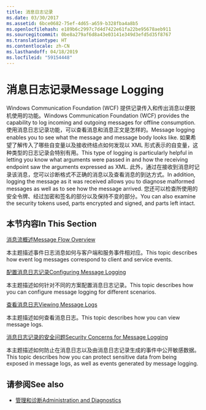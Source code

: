 ```yaml
---
title: 消息日志记录
ms.date: 03/30/2017
ms.assetid: 6bce0682-75ef-4d65-a659-b328fba4a8b5
ms.openlocfilehash: e189b6c2997c7d4d7422e61fa22be95678aeb911
ms.sourcegitcommit: 0be8a279af6d8a43e03141e349d3efd5d35f8767
ms.translationtype: HT
ms.contentlocale: zh-CN
ms.lasthandoff: 04/18/2019
ms.locfileid: "59154448"
---
```

# <a name="message-logging"></a><span data-ttu-id="27f11-102">消息日志记录</span><span class="sxs-lookup"><span data-stu-id="27f11-102">Message Logging</span></span>
<span data-ttu-id="27f11-103">Windows Communication Foundation (WCF) 提供记录传入和传出消息以便脱机使用的功能。</span><span class="sxs-lookup"><span data-stu-id="27f11-103">Windows Communication Foundation (WCF) provides the capability to log incoming and outgoing messages for offline consumption.</span></span> <span data-ttu-id="27f11-104">使用消息日志记录功能，可以查看消息和消息正文是怎样的。</span><span class="sxs-lookup"><span data-stu-id="27f11-104">Message logging enables you to see what the message and message body looks like.</span></span> <span data-ttu-id="27f11-105">如果希望了解传入了哪些自变量以及接收终结点如何发现以 XML 形式表示的自变量，这种类型的日志记录会特别有用。</span><span class="sxs-lookup"><span data-stu-id="27f11-105">This type of logging is particularly helpful in letting you know what arguments were passed in and how the receiving endpoint saw the arguments expressed as XML.</span></span> <span data-ttu-id="27f11-106">此外，通过在接收到消息时记录该消息，您可以诊断格式不正确的消息以及查看消息的到达方式。</span><span class="sxs-lookup"><span data-stu-id="27f11-106">In addition, logging the message as it was received allows you to diagnose malformed messages as well as to see how the message arrived.</span></span> <span data-ttu-id="27f11-107">您还可以检查所使用的安全令牌、经过加密和签名的部分以及保持不变的部分。</span><span class="sxs-lookup"><span data-stu-id="27f11-107">You can also examine the security tokens used, parts encrypted and signed, and parts left intact.</span></span>  
  
## <a name="in-this-section"></a><span data-ttu-id="27f11-108">本节内容</span><span class="sxs-lookup"><span data-stu-id="27f11-108">In This Section</span></span>  
 [<span data-ttu-id="27f11-109">消息流概述</span><span class="sxs-lookup"><span data-stu-id="27f11-109">Message Flow Overview</span></span>](../../../../docs/framework/wcf/diagnostics/message-flow-overview.md)  
  
 <span data-ttu-id="27f11-110">本主题描述事件日志消息如何与客户端和服务事件相对应。</span><span class="sxs-lookup"><span data-stu-id="27f11-110">This topic describes how event log messages correspond to client and service events.</span></span>  
  
 [<span data-ttu-id="27f11-111">配置消息日志记录</span><span class="sxs-lookup"><span data-stu-id="27f11-111">Configuring Message Logging</span></span>](../../../../docs/framework/wcf/diagnostics/configuring-message-logging.md)  
  
 <span data-ttu-id="27f11-112">本主题描述如何针对不同的方案配置消息日志记录。</span><span class="sxs-lookup"><span data-stu-id="27f11-112">This topic describes how you can configure message logging for different scenarios.</span></span>  
  
 [<span data-ttu-id="27f11-113">查看消息日志</span><span class="sxs-lookup"><span data-stu-id="27f11-113">Viewing Message Logs</span></span>](../../../../docs/framework/wcf/diagnostics/viewing-message-logs.md)  
  
 <span data-ttu-id="27f11-114">本主题描述如何查看消息日志。</span><span class="sxs-lookup"><span data-stu-id="27f11-114">This topic describes how you can view message logs.</span></span>  
  
 [<span data-ttu-id="27f11-115">消息日志记录的安全问题</span><span class="sxs-lookup"><span data-stu-id="27f11-115">Security Concerns for Message Logging</span></span>](../../../../docs/framework/wcf/diagnostics/security-concerns-for-message-logging.md)  
  
 <span data-ttu-id="27f11-116">本主题描述如何防止在消息日志以及由消息日志记录生成的事件中公开敏感数据。</span><span class="sxs-lookup"><span data-stu-id="27f11-116">This topic describes how you can protect sensitive data from being exposed in message logs, as well as events generated by message logging.</span></span>  
  
## <a name="see-also"></a><span data-ttu-id="27f11-117">请参阅</span><span class="sxs-lookup"><span data-stu-id="27f11-117">See also</span></span>

- [<span data-ttu-id="27f11-118">管理和诊断</span><span class="sxs-lookup"><span data-stu-id="27f11-118">Administration and Diagnostics</span></span>](../../../../docs/framework/wcf/diagnostics/index.md)
